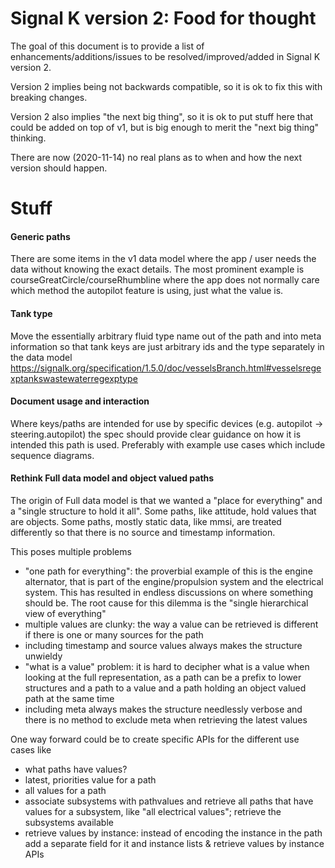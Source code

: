 # Signal K version 2: Food for thought

The goal of this document is to provide a list of enhancements/additions/issues to be resolved/improved/added in Signal K version 2.

Version 2 implies being not backwards compatible, so it is ok to fix this with breaking changes. 

Version 2 also implies "the next big thing", so it is ok to put stuff here that could be added on top of v1, but is big enough to merit the "next big thing" thinking.

There are now (2020-11-14) no real plans as to when and how the next version should happen.

# Stuff

#### Generic paths

There are some items in the v1 data model where the app / user needs the data without knowing the exact details. The most prominent example is courseGreatCircle/courseRhumbline where the app does not normally care which method the autopilot feature is using, just what the value is.

#### Tank type

Move the essentially arbitrary fluid type name out of the path and into meta information so that tank keys are just arbitrary ids and the type separately in the data model https://signalk.org/specification/1.5.0/doc/vesselsBranch.html#vesselsregexptankswastewaterregexptype


#### Document usage and interaction

Where keys/paths are intended for use by specific devices (e.g. autopilot -> steering.autopilot) the spec should provide clear guidance on how it is intended this path is used. Preferably with example use cases which include sequence diagrams.

#### Rethink Full data model and object valued paths

The origin of Full data model is that we wanted a "place for everything" and a "single structure to hold it all". Some paths, like attitude, hold values that are objects. Some paths, mostly static data, like mmsi, are treated differently so that there is no source and timestamp information.

This poses multiple problems
- "one path for everything": the proverbial example of this is the engine alternator, that is part of the engine/propulsion system and the electrical system. This has resulted in endless discussions on where something should be. The root cause for this dilemma is the "single hierarchical view of everything"
- multiple values are clunky: the way a value can be retrieved is different if there is one or many sources for the path
- including timestamp and source values always makes the structure unwieldy
- "what is a value" problem: it is hard to decipher what is a value when looking at the full representation, as a path can be a prefix to lower structures and a path to a value and a path holding an object valued path at the same time
- including meta always makes the structure needlessly verbose and there is no method to exclude meta when retrieving the latest values

One way forward could be to create specific APIs for the different use cases like
- what paths have values?
- latest, priorities value for a path
- all values for a path
- associate subsystems with pathvalues and retrieve all paths that have values for a subsystem, like "all electrical values"; retrieve the subsystems available
- retrieve values by instance: instead of encoding the instance in the path add a separate field for it and instance lists & retrieve values by instance APIs
